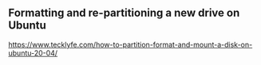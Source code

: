 ## Formatting and re-partitioning a new drive on Ubuntu
https://www.tecklyfe.com/how-to-partition-format-and-mount-a-disk-on-ubuntu-20-04/
